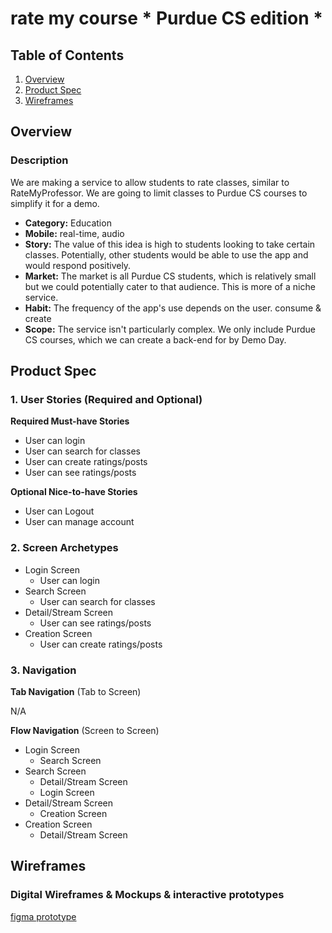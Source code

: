 # rate my course * Purdue CS edition *

## Table of Contents
1. [Overview](#Overview)
1. [Product Spec](#Product-Spec)
1. [Wireframes](#Wireframes)

## Overview
### Description
We are making a service to allow students to rate classes, similar to RateMyProfessor. We are going to limit classes to Purdue CS courses to simplify it for a demo.

- **Category:** Education
- **Mobile:** real-time, audio
- **Story:** The value of this idea is high to students looking to take certain classes. Potentially, other students would be able to use the app and would respond positively.
- **Market:** The market is all Purdue CS students, which is relatively small but we could potentially cater to that audience. This is more of a niche service.
- **Habit:** The frequency of the app's use depends on the user. consume & create
- **Scope:** The service isn't particularly complex. We only include Purdue CS courses, which we can create a back-end for by Demo Day.

## Product Spec

### 1. User Stories (Required and Optional)

**Required Must-have Stories**

 * User can login
 * User can search for classes
 * User can create ratings/posts
 * User can see ratings/posts

**Optional Nice-to-have Stories**

 * User can Logout 
 * User can manage account

### 2. Screen Archetypes

 * Login Screen
     * User can login
 * Search Screen
     * User can search for classes
 * Detail/Stream Screen
     * User can see ratings/posts
 * Creation Screen
     * User can create ratings/posts

### 3. Navigation

**Tab Navigation** (Tab to Screen)

N/A

**Flow Navigation** (Screen to Screen)

 * Login Screen
   * Search Screen
 * Search Screen
   * Detail/Stream Screen
   * Login Screen
 * Detail/Stream Screen
   * Creation Screen 
 * Creation Screen
   * Detail/Stream Screen
 
## Wireframes
### Digital Wireframes & Mockups & interactive prototypes
[figma prototype](https://www.figma.com/file/EjJjVgg0Xs4ZXMg753z4ZR6L/Rate-my-course?node-id=0%3A1)
